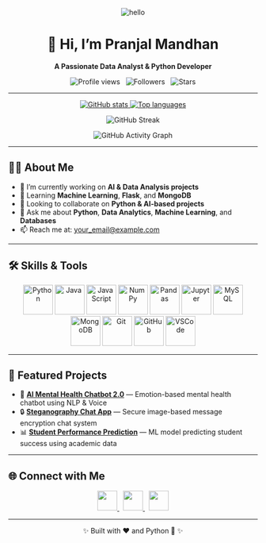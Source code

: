 <p align="center">
  <img src="https://img.shields.io/badge/👋-Hello!-brightgreen" alt="hello" />
</p>

<h1 align="center">👋 Hi, I’m Pranjal Mandhan</h1>
<p align="center">
  <strong>A Passionate Data Analyst & Python Developer</strong>
</p>

<p align="center">
  <img src="https://komarev.com/ghpvc/?username=pranjalmandhan&color=blue" alt="Profile views" />
  &nbsp;
  <img src="https://img.shields.io/github/followers/pranjalmandhan?label=Followers&style=social" alt="Followers" />
  &nbsp;
  <img src="https://img.shields.io/github/stars/pranjalmandhan?style=social" alt="Stars" />
</p>

---

<p align="center">
  <a href="https://github.com/pranjalmandhan">
    <img src="https://github-readme-stats.vercel.app/api?username=pranjalmandhan&show_icons=true&theme=github_dark&count_private=true" alt="GitHub stats" />
  </a>
  <a href="https://github.com/pranjalmandhan">
    <img src="https://github-readme-stats.vercel.app/api/top-langs/?username=pranjalmandhan&layout=compact&theme=github_dark" alt="Top languages" />
  </a>
</p>

<p align="center">
  <img src="https://github-readme-streak-stats.herokuapp.com/?user=pranjalmandhan&theme=github-dark-blue&hide_border=false" alt="GitHub Streak" />
</p>

<p align="center">
  <img src="https://github-readme-activity-graph.vercel.app/graph?username=pranjalmandhan&theme=react-dark" alt="GitHub Activity Graph" />
</p>

---

## 👨‍💻 About Me
- 🔭 I’m currently working on **AI & Data Analysis projects**
- 🌱 Learning **Machine Learning**, **Flask**, and **MongoDB**
- 👯 Looking to collaborate on **Python & AI-based projects**
- 💬 Ask me about **Python**, **Data Analytics**, **Machine Learning**, and **Databases**
- 📫 Reach me at: [your_email@example.com](mailto:your_email@example.com)

---

## 🛠️ Skills & Tools
<p align="center">
  <!-- Languages -->
  <img src="https://cdn.jsdelivr.net/gh/devicons/devicon/icons/python/python-original.svg" width="60" height="60" alt="Python" />
  <img src="https://cdn.jsdelivr.net/gh/devicons/devicon/icons/java/java-original.svg" width="60" height="60" alt="Java" />
  <img src="https://cdn.jsdelivr.net/gh/devicons/devicon/icons/javascript/javascript-original.svg" width="60" height="60" alt="JavaScript" />
  
  <!-- Data / ML -->
  <img src="https://cdn.jsdelivr.net/gh/devicons/devicon/icons/numpy/numpy-original.svg" width="60" height="60" alt="NumPy" />
  <img src="https://cdn.jsdelivr.net/gh/devicons/devicon/icons/pandas/pandas-original.svg" width="60" height="60" alt="Pandas" />
  <img src="https://cdn.jsdelivr.net/gh/devicons/devicon/icons/jupyter/jupyter-original.svg" width="60" height="60" alt="Jupyter" />
  
  <!-- Databases -->
  <img src="https://cdn.jsdelivr.net/gh/devicons/devicon/icons/mysql/mysql-original.svg" width="60" height="60" alt="MySQL" />
  <img src="https://cdn.jsdelivr.net/gh/devicons/devicon/icons/mongodb/mongodb-original.svg" width="60" height="60" alt="MongoDB" />
  
  <!-- Tools -->
  <img src="https://cdn.jsdelivr.net/gh/devicons/devicon/icons/git/git-original.svg" width="60" height="60" alt="Git" />
  <img src="https://cdn.jsdelivr.net/gh/devicons/devicon/icons/github/github-original.svg" width="60" height="60" alt="GitHub" />
  <img src="https://cdn.jsdelivr.net/gh/devicons/devicon/icons/vscode/vscode-original.svg" width="60" height="60" alt="VSCode" />
</p>

---

## 🔭 Featured Projects
- 🧠 **[AI Mental Health Chatbot 2.0](https://github.com/pranjalmandhan/Mental-Health-Chatbot-2.0)** — Emotion-based mental health chatbot using NLP & Voice
- 🔒 **[Steganography Chat App](https://github.com/pranjalmandhan/Secure-Chat-App)** — Secure image-based message encryption chat system
- 📊 **[Student Performance Prediction](https://github.com/pranjalmandhan/Student-Performance-ML)** — ML model predicting student success using academic data

---

## 🌐 Connect with Me
<p align="center">
  <a href="https://linkedin.com/in/your-linkedin" target="_blank">
    <img src="https://cdn.jsdelivr.net/gh/devicons/devicon/icons/linkedin/linkedin-original.svg" width="40" height="40" />
  </a>
  &nbsp;
  <a href="mailto:your_email@example.com">
    <img src="https://cdn-icons-png.flaticon.com/512/732/732200.png" width="40" height="40" />
  </a>
  &nbsp;
  <a href="https://twitter.com/your-twitter" target="_blank">
    <img src="https://cdn.jsdelivr.net/gh/devicons/devicon/icons/twitter/twitter-original.svg" width="40" height="40" />
  </a>
</p>

---

<p align="center">✨ Built with ❤️ and Python 🐍 ✨</p>
